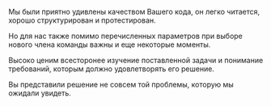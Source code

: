 Мы были приятно удивлены качеством Вашего кода, он легко читается, хорошо структурирован и протестирован. 

Но для нас также помимо перечисленных параметров при выборе нового члена команды важны и еще некоторые моменты.

Высоко ценим всесторонее изучение поставленной задачи и понимание требований, которым должно удовлетворять его решение. 

Вы представили решение не совсем той проблемы, которую мы ожидали увидеть.